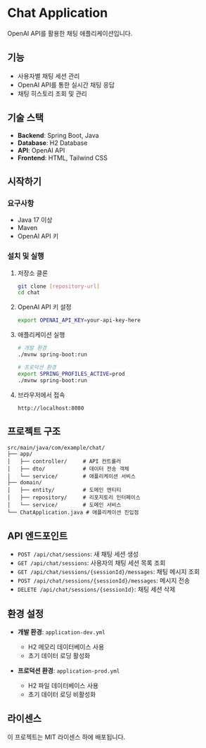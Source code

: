 # Chat Application

OpenAI API를 활용한 채팅 애플리케이션입니다.

## 기능

- 사용자별 채팅 세션 관리
- OpenAI API를 통한 실시간 채팅 응답
- 채팅 히스토리 조회 및 관리

## 기술 스택

- **Backend**: Spring Boot, Java
- **Database**: H2 Database
- **API**: OpenAI API
- **Frontend**: HTML, Tailwind CSS

## 시작하기

### 요구사항

- Java 17 이상
- Maven
- OpenAI API 키

### 설치 및 실행

1. 저장소 클론
   ```bash
   git clone [repository-url]
   cd chat
   ```

2. OpenAI API 키 설정
   ```bash
   export OPENAI_API_KEY=your-api-key-here
   ```

3. 애플리케이션 실행
   ```bash
   # 개발 환경
   ./mvnw spring-boot:run
   
   # 프로덕션 환경
   export SPRING_PROFILES_ACTIVE=prod
   ./mvnw spring-boot:run
   ```

4. 브라우저에서 접속
   ```
   http://localhost:8080
   ```

## 프로젝트 구조

```
src/main/java/com/example/chat/
├── app/
│   ├── controller/     # API 컨트롤러
│   ├── dto/            # 데이터 전송 객체
│   └── service/        # 애플리케이션 서비스
├── domain/
│   ├── entity/         # 도메인 엔티티
│   ├── repository/     # 리포지토리 인터페이스
│   └── service/        # 도메인 서비스
└── ChatApplication.java # 애플리케이션 진입점
```

## API 엔드포인트

- `POST /api/chat/sessions`: 새 채팅 세션 생성
- `GET /api/chat/sessions`: 사용자의 채팅 세션 목록 조회
- `GET /api/chat/sessions/{sessionId}/messages`: 채팅 메시지 조회
- `POST /api/chat/sessions/{sessionId}/messages`: 메시지 전송
- `DELETE /api/chat/sessions/{sessionId}`: 채팅 세션 삭제

## 환경 설정

- **개발 환경**: `application-dev.yml`
  - H2 메모리 데이터베이스 사용
  - 초기 데이터 로딩 활성화

- **프로덕션 환경**: `application-prod.yml`
  - H2 파일 데이터베이스 사용
  - 초기 데이터 로딩 비활성화

## 라이센스

이 프로젝트는 MIT 라이센스 하에 배포됩니다.
